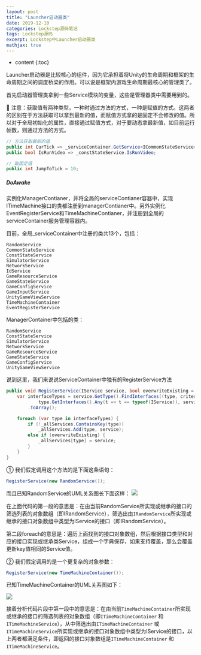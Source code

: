 ```yaml
---
layout: post
title: "Launcher启动器类"
date: 2019-12-10
categories: Lockstep源码笔记
tags: Lockstep源码
excerpt: Lockstep中Launcher启动器类
mathjax: true
---
```


* content
{:toc}

Launcher启动器是比较核心的组件，因为它承担着将Unity的生命周期和框架的生命周期之间的调度桥梁的作用。可以说是框架内游戏生命周期最核心的管理类了。

首先启动器管理类拿到一些Service模块的变量，这些是管理器类中需要用到的。

💬 注意：获取值有两种类型，一种时通过方法的方式，一种是赋值的方式。这两者的区别在于方法获取可以拿到最新的值，而赋值方式拿的是固定不会修改的值。所以对于全局初始化的属性，直接通过赋值方式，对于要动态拿最新值，如目前运行帧数，则通过方法的方式。

```c#
// 方法获取最新的值
public int CurTick => _serviceContainer.GetService<ICommonStateService>().Tick;
public bool IsRunVideo => _constStateService.IsRunVideo;

// 取固定值
public int JumpToTick = 10;
```



##### DoAwake

实例化ManagerContianer，并将全局的serviceContianer容器中，实现ITimeMachine接口的类都注册到managerContianer中。另外实例化EventRegisterService和TimeMachineContianer，并注册到全局的serviceContainer服务管理容器内。

目前，全局_serviceContainer中注册的类共13个，包括：

```text
RandomService
CommonStateService
ConstStateService
SimulatorService
NetworkService
IdService
GameResourceService
GameStateService
GameConfigService
GameInputService
UnityGameViewService
TimeMachineContainer
EventRegisterService
```

ManagerContainer中包括的类：
```text
RandomService
ConstStateService
SimulatorService
NetworkService
GameResourceService
GameStateService
GameConfigService
UnityGameViewService
```

说到这里，我们来说说ServiceContainer中独有的RegisterService方法

```c#
public void RegisterService(IService service, bool overwriteExisting = true){
	var interfaceTypes = service.GetType().FindInterfaces((type, criteria) =>
			type.GetInterfaces().Any(t => t == typeof(IService)), service)
		.ToArray();

	foreach (var type in interfaceTypes) {
		if (!_allServices.ContainsKey(type))
			_allServices.Add(type, service);
		else if (overwriteExisting) {
			_allServices[type] = service;
		}
	}
}
```

① 我们假定调用这个方法的是下面这条语句：

```c#
RegisterService(new RandomService());
```
而且已知RandomService的UML关系图长下面这样：
![](https://longshilin.com/images/20191028150114.png)

在上面代码的第一段的意思是：在由当前RandomService所实现或继承的接口的筛选列表的对象数组（即IRandomService），筛选出由`IRandomService`所实现或继承的接口对象数组中类型为IService的接口（即IRandomService）。

第二段foreach的意思是：遍历上面找到的接口对象数组，然后根据接口类型和对应的接口实现或继承类Service，组成一个字典保存，如果支持覆盖，那么会覆盖更新key值相同的Service值。

② 我们假定调用的是一个更复杂的对象参数：
```c#
RegisterService(new TimeMachineContainer());
```
已知TimeMachineContainer的UML关系图如下：

![](https://longshilin.com/images/20191028161708.png)

接着分析代码片段中第一段中的意思是：在由当前`TimeMachineContainer`所实现或继承的接口的筛选列表的对象数组（即`ITimeMachineContainer` 和 `ITimeMachineService`），从中筛选出由`ITimeMachineContainer` 或 `ITimeMachineService`所实现或继承的接口对象数组中类型为IService的接口，以上两者都满足条件，即返回的接口对象数组是`ITimeMachineContainer` 和 `ITimeMachineService`。


